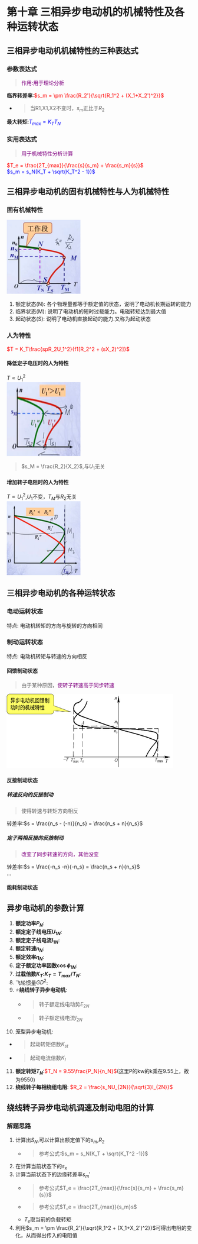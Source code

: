 # 第十章 三相异步电动机的机械特性及各种运转状态
## 三相异步电动机机械特性的三种表达式
### 参数表达式
> <font color=purple>作用:用于理论分析</font>  

**临界转差率**:<font color=red>$s_m  = \pm \frac{R_2'}{\sqrt{R_1^2 + (X_1+X_2')^2}}$</font>  
   - > 当R1,X1,X2不变时，$s_m$正比于$R_2$  

**最大转矩**:<font color=blue>$T_{max} = K_TT_N$</font>  

### 实用表达式
> <font color=purple>用于机械特性分析计算</font>  

<font color=red>$T_e = \frac{2T_{max}}{\frac{s}{s_m} + \frac{s_m}{s}}$</font>  
<font color=blue>$s_m = s_N(K_T + \sqrt{K_T^2 - 1})$</font>  



## 三相异步电动机的固有机械特性与人为机械特性
### 固有机械特性
<img src="img/异步电动机固有机械特性.png" height="200" width="200" title="img/异步电动机固有机械特性.png" />

1. 额定状态(N): 各个物理量都等于额定值的状态，说明了电动机长期运转的能力  
2. 临界状态(M): 说明了电动机的短时过载能力。电磁转矩达到最大值  
3. 起动状态(S): 说明了电动机直接起动的能力.又称为起动状态  


### 人为特性
<font color=red>$T = K_T\frac{spR_2U_1^2}{f1[R_2^2 + (sX_2)^2]}$</font>  
#### 降低定子电压时的人为特性
$T \propto U_1^2$  
<img src="img/降低定子电压时的人为特性.png" height="200" width="200" title="img/降低定子电压时的人为特性.png" />

> $s_M = \frac{R_2}{X_2}$,与$U_1$无关   

#### 增加转子电阻时的人为特性
$T \propto U_1^2$,$U_1$不变，$T_M$与$R_2$无关  
<img src="img/增加转子电阻时的人为特性.png" height="200" width="200" title="img/增加转子电阻时的人为特性.png" />

## 三相异步电动机的各种运转状态
### 电动运转状态
特点: 电动机转矩的方向与旋转的方向相同  

### 制动运转状态
特点: 电动机转矩与转速的方向相反  

#### 回馈制动状态
> 由于某种原因，<font color=purple>使转子转速高于同步转速</font>  

<img src="img/异步电动机回馈制动时的机械特性.png" height="200" width="450" title="img/异步电动机回馈制动时的机械特性.png" />

#### 反接制动状态
##### 转速反向的反接制动
> 使得转速与转矩方向相反  

转差率:$s = \frac{n_s - (-n)}{n_s} = \frac{n_s + n}{n_s}$  
##### 定子两相反接的反接制动
> <font color=purple>改变了同步转速的方向，其他没变</font>  

转差率:$s = \frac{-n_s -n}{-n_s} = \frac{n_s + n}{n_s}$  
...
#### 能耗制动状态

## 异步电动机的参数计算
1. **额定功率$P_N$**:   
2. **额定定子线电压$U_{1N}$**:  
3. **额定定子线电流$I_{1N}$**:   
4. **额定转速$n_N$**:  
5. **额定效率$\eta_N$**: 
6. **定子额定功率因数$\cos\phi_{1N}$**:  
7. **过载倍数$K_T$:$K_T = T_{max}/T_N$**:  
8. 飞轮惯量$GD^2$:  
9. :star:**绕线转子异步电动机**:  
   - >转子额定线电动势$E_{2N}$  
   - >转子额定线电流$I_{2N}$  
10. 笼型异步电动机:  
   - >起动转矩倍数$K_{st}$  
   - >起动电流倍数$K_{I}$  
11. **额定转矩$T_N$**:<font color=red>$T_N = 9.55\frac{P_N}{n_N}$</font>(这里P的kw的k乘在9.55上，故为9550)  
13. **绕线转子每相绕组电阻**: <font color=red>$R_2 = \frac{s_NU_{2N}}{\sqrt{3}I_{2N}}$</font>  

##  绕线转子异步电动机调速及制动电阻的计算
### 解题思路
1. 计算出$S_N$,可以计算出额定值下的$s_m$,$R_2$  
   - >参考公式:$s_m = s_N(K_T + \sqrt{K_T^2 -1})$  
2. 在计算当前状态下的$s_x$  
3. 计算当前状态下的边缘转差率$s_m'$  
   - >参考公式$T_e = \frac{2T_{max}}{\frac{s}{s_m} + \frac{s_m}{s}}$  
   - >参考公式$T_e = \frac{2T_{max}}{s_m}s$  
   - $T_e$取当前的负载转矩  
4. 利用$s_m  = \pm \frac{R_2'}{\sqrt{R_1^2 + (X_1+X_2')^2}}$可得出电阻的变化，从而得出传入的电阻值  
